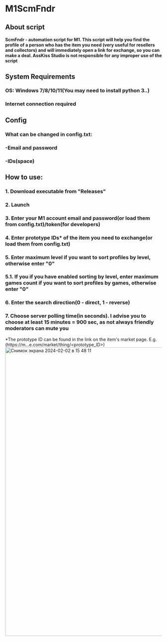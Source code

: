 # M1ScmFndr
## About script
#### ScmFndr - automation script for M1. This script will help you find the profile of a person who has the item you need (very useful for resellers and collectors) and will immediately open a link for exchange, so you can make a deal. AssKiss Studio is not responsible for any improper use of the script
## System Requirements
### OS: Windows 7/8/10/11(You may need to install python 3.*.*)
### Internet connection required
## Config
### What can be changed in config.txt:
### -Email and password
### -IDs(space)
## How to use:
### 1. Download executable from "Releases"
### 2. Launch
### 3. Enter your M1 account email and password(or load them from config.txt)/token(for developers)
### 4. Enter prototype IDs* of the item you need to exchange(or load them from config.txt)
### 5. Enter maximum level if you want to sort profiles by level, otherwise enter "0"
### 5.1. If you if you have enabled sorting by level, enter maximum games count if you want to sort profiles by games, otherwise enter "0"
### 6. Enter the search direction(0 - direct, 1 - reverse)
### 7. Choose server polling time(in seconds). I advise you to choose at least 15 minutes = 900 sec, as not always friendly moderators can mute you
*The prototype ID can be found in the link on the item's market page. E.g.(https://m...e.com/market/thing/<prototype_ID>)
<img width="927" alt="Снимок экрана 2024-02-02 в 15 48 11" src="https://github.com/AssKissStudio/M1ScmFndr/assets/156083318/a9beffc8-b6a5-41b0-af6c-2a1f1cd9eddc">
